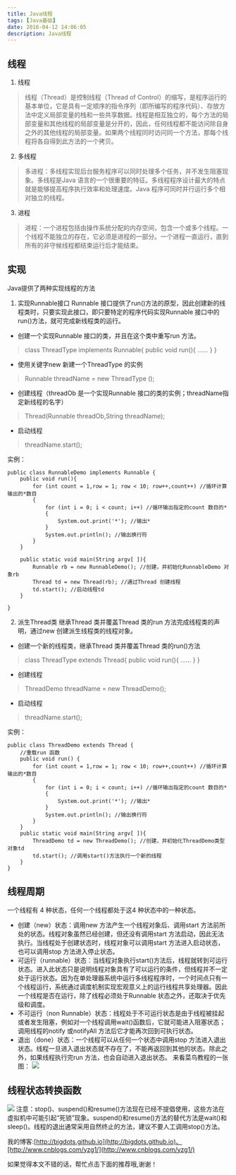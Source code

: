 ```yaml
---
title: Java线程
tags: [Java基础]
date: 2016-04-12 14:06:05
description: Java线程
---
```


## 线程
1. 线程
> 线程（Thread）是控制线程（Thread of Control）的缩写，是程序运行的基本单位，它是具有一定顺序的指令序列（即所编写的程序代码）、存放方法中定义局部变量的栈和一些共享数据。线程是相互独立的，每个方法的局部变量和其他线程的局部变量是分开的，因此，任何线程都不能访问除自身之外的其他线程的局部变量。如果两个线程同时访问同一个方法，那每个线程将各自得到此方法的一个拷贝。

<!-- more -->

2. 多线程
> 多进程：多线程实现后台服务程序可以同时处理多个任务，并不发生阻塞现象。多线程是Java 语言的一个很重要的特征。多线程程序设计最大的特点就是能够提高程序执行效率和处理速度。Java 程序可同时并行运行多个相对独立的线程。
3. 进程
> 进程：一个进程包括由操作系统分配的内存空间，包含一个或多个线程。一个线程不能独立的存在，它必须是进程的一部分。一个进程一直运行，直到所有的非守候线程都结束运行后才能结束。


## 实现
Java提供了两种实现线程的方法
1. 实现Runnable接口
Runnable 接口提供了run()方法的原型，因此创建新的线程类时，只要实现此接口，即只要特定的程序代码实现Runnable 接口中的run()方法，就可完成新线程类的运行。
 + 创建一个实现Runnable 接口的类，并且在这个类中重写run 方法。
 > class ThreadType implements Runnable{
    public void run(){
        ……
    }
}
 + 使用关键字new 新建一个ThreadType 的实例
 > Runnable threadName = new ThreadType ();
 + 创建线程（threadOb 是一个实现Runnable 接口的类的实例；threadName指定新线程的名字）
 > Thread(Runnable threadOb,String threadName);
 + 启动线程
 > threadName.start();

实例：
```
public class RunnableDemo implements Runnable {
    public void run(){
        for (int count = 1,row = 1; row < 10; row++,count++) //循环计算输出的*数目
        {
            for (int i = 0; i < count; i++) //循环输出指定的count 数目的*
            {
                System.out.print('*'); //输出*
            }
            System.out.println(); //输出换行符
        }
    }

    public static void main(String argv[ ]){
        Runnable rb = new RunnableDemo(); //创建，并初始化RunnableDemo 对象rb
        Thread td = new Thread(rb); //通过Thread 创建线程
        td.start(); //启动线程td
    }

}
```
2. 派生Thread类
继承Thread 类并覆盖Thread 类的run 方法完成线程类的声明，通过new 创建派生线程类的线程对象。
 + 创建一个新的线程类，继承Thread 类并覆盖Thread 类的run()方法
 > class ThreadType extends Thread{
     public void run(){
       ……
     }
}
 + 创建线程
 > ThreadDemo threadName = new ThreadDemo();
 + 启动线程
 > threadName.start();

实例：
```
public class ThreadDemo extends Thread {
    //重载run 函数
    public void run() {
        for (int count = 1,row = 1; row < 10; row++,count++) //循环计算输出的*数目
        {
            for (int i = 0; i < count; i++) //循环输出指定的count 数目的*
            {
                System.out.print('*'); //输出*
            }
            System.out.println(); //输出换行符
        }
    }
    public static void main(String argv[ ]){
        ThreadDemo td = new ThreadDemo(); //创建，并初始化ThreadDemo类型对象td
        td.start(); //调用start()方法执行一个新的线程
    }
}
```

## 线程周期

一个线程有 4 种状态，任何一个线程都处于这4 种状态中的一种状态。
+ 创建（new）状态：调用new 方法产生一个线程对象后、调用start 方法前所处的状态。线程对象虽然已经创建，但还没有调用start 方法启动，因此无法执行。当线程处于创建状态时，线程对象可以调用start 方法进入启动状态，也可以调用stop 方法进入停止状态。
+ 可运行（runnable）状态：当线程对象执行start()方法后，线程就转到可运行状态。进入此状态只是说明线程对象具有了可以运行的条件，但线程并不一定处于运行状态。因为在单处理器系统中运行多线程程序时，一个时间点只有一个线程运行，系统通过调度机制实现宏观意义上的运行线程共享处理器。因此一个线程是否在运行，除了线程必须处于Runnable 状态之外，还取决于优先级和调度。
+ 不可运行（non Runnable）状态：线程处于不可运行状态是由于线程被挂起或者发生阻塞，例如对一个线程调用wait()函数后，它就可能进入阻塞状态；调用线程的notify 或notifyAll 方法后它才能再次回到可执行状态。
+ 退出（done）状态：一个线程可以从任何一个状态中调用stop 方法进入退出状态。线程一旦进入退出状态就不存在了，不能再返回到其他的状态。除此之外，如果线程执行完run 方法，也会自动进入退出状态。
来看菜鸟教程的一张图：
![](/images/201601/process.png)


## 线程状态转换函数
![](/images/201601/state.png)
注意：stop()、suspend()和resume()方法现在已经不提倡使用，这些方法在虚拟机中可能引起“死锁”现象。suspend()和resume()方法的替代方法是wait()和sleep()。线程的退出通常采用自然终止的方法，建议不要人工调用stop()方法。



















我的博客:[http://bigdots.github.io](http://bigdots.github.io)、[http://www.cnblogs.com/yzg1/](http://www.cnblogs.com/yzg1/)



如果觉得本文不错的话，帮忙点击下面的推荐哦,谢谢！